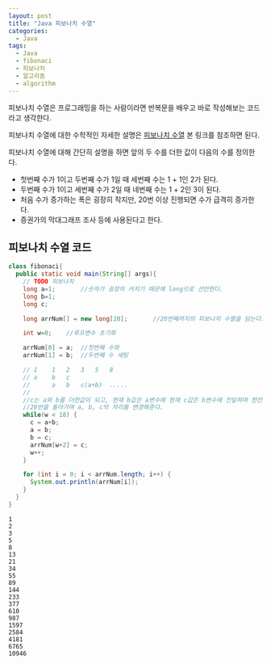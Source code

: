 ```yaml
---
layout: post
title: "Java 피보나치 수열"
categories:
  - Java
tags:
  - Java
  - fibonaci
  - 피보나치
  - 알고리즘
  - algorithm
---
```




피보나치 수열은 프로그래밍을 하는 사람이라면 반복문을 배우고 바로 작성해보는 코드라고 생각한다.

피보나치 수열에 대한 수학적인 자세한 설명은 [피보나치 수열](https://ko.wikipedia.org/wiki/%ED%94%BC%EB%B3%B4%EB%82%98%EC%B9%98_%EC%88%98) 본 링크를 참조하면 된다.

피보나치 수열에 대해 간단히 설명을 하면 앞의 두 수를 더한 값이 다음의 수를 정의한다.

+ 첫번째 수가 1이고 두번째 수가 1일 때 세번째 수는 1 + 1인 2가 된다.
+ 두번째 수가 1이고 세번째 수가 2일 때 네번째 수는 1 + 2인 3이 된다.
+ 처음 수가 증가하는 폭은 굉장히 작지만, 20번 이상 진행되면 수가 급격히 증가한다.
+ 증권가의 막대그래프 조사 등에 사용된다고 한다.



## 피보나치 수열 코드

```java
class fibonaci{
  public static void main(String[] args){
    // TODO 피보나치
    long a=1;		//숫자가 굉장히 커지기 때문에 long으로 선언한다.
    long b=1;
    long c;

    long arrNum[] = new long[20];		//20번째까지의 피보나치 수열을 담는다.

    int w=0;	//루프변수 초기화

    arrNum[0] = a;	//첫번째 수와
    arrNum[1] = b;	//두번째 수 세팅

    // 1	1	2	3	5	8
    // a	b	c
    //		a	b	c(a+b)	.....
    //
    //c는 a와 b를 더한값이 되고, 현재 b값은 a변수에 현재 c값은 b변수에 전달하며 한칸씩 나아간다.
    //20번을 돌아가며 a, b, c의 자리를 변경해준다.
    while(w < 18) {
      c = a+b;
      a = b;
      b = c;
      arrNum[w+2] = c;
      w++;
    }

    for (int i = 0; i < arrNum.length; i++) {
      System.out.println(arrNum[i]);
    }
  }
}
```

```
1
2
3
5
8
13
21
34
55
89
144
233
377
610
987
1597
2584
4181
6765
10946
```
